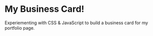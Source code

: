 # My Business Card!

Experiementing with CSS & JavaScript to build a business card for my portfolio page.